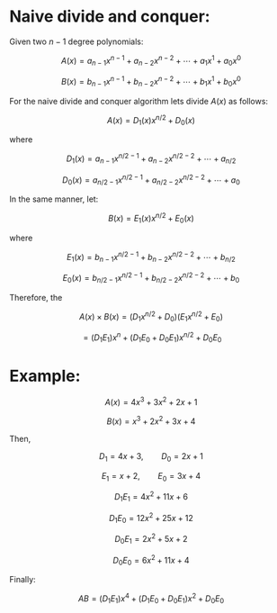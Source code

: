 # Naive divide and conquer:

Given two $n-1$ degree polynomials: 

$$A(x) = a_{n-1}x^{n-1} + a_{n-2}x^{n-2} + \cdots + a_{1}x^{1} + a_{0}x^{0}$$

$$B(x) = b_{n-1}x^{n-1} + b_{n-2}x^{n-2} + \cdots + b_{1}x^{1} + b_{0}x^{0}$$

For the naive divide and conquer algorithm lets divide $A(x)$ as follows:

$$A(x) = D_{1}(x) x^{n/2} + D_{0}(x)$$ 

where

$$D_{1}(x) = a_{n-1}x^{n/2-1} + a_{n-2}x^{n/2-2} + \cdots + a_{n/2}$$

$$D_{0}(x) = a_{n/2-1}x^{n/2-1} + a_{n/2-2}x^{n/2-2} + \cdots + a_{0}$$

In the same manner, let:

$$B(x) = E_{1}(x) x^{n/2} + E_{0}(x)$$ 

where

$$E_{1}(x) = b_{n-1}x^{n/2-1} + b_{n-2}x^{n/2-2} + \cdots + b_{n/2}$$

$$E_{0}(x) = b_{n/2-1}x^{n/2-1} + b_{n/2-2}x^{n/2-2} + \cdots + b_{0}$$

Therefore, the

 $$A(x) \times B(x) = (D_{1}x^{n/2} + D_{0})(E_{1}x^{n/2} + E_{0})$$

 $$= (D_{1}E_{1})x^{n} + (D_{1}E_{0}+D_{0}E_{1})x^{n/2} + D_{0}E_{0}$$

 # Example:

 $$A(x) = 4x^{3} + 3x^{2} + 2x + 1$$

 $$B(x) = x^{3} + 2x^{2} + 3x + 4$$

 Then,

 $$D_{1} = 4x + 3, \qquad D_{0} = 2x + 1$$

 $$E_{1} = x + 2, \qquad E_{0} = 3x + 4$$

 $$D_{1}E_{1} = 4x^{2} + 11x + 6$$

 $$D_{1}E_{0} = 12x^{2} + 25x + 12$$

 $$D_{0}E_{1} = 2x^{2} + 5x + 2$$

 $$D_{0}E_{0} = 6x^{2} + 11x + 4$$

 Finally:

  $$AB = (D_{1}E_{1})x^{4} + (D_{1}E_{0}+D_{0}E_{1})x^{2} + D_{0}E_{0}$$


